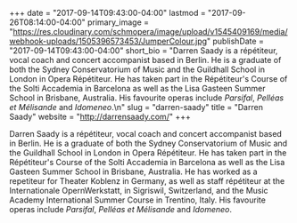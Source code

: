 +++
date = "2017-09-14T09:43:00-04:00"
lastmod = "2017-09-26T08:14:00-04:00"
primary_image = "https://res.cloudinary.com/schmopera/image/upload/v1545409169/media/webhook-uploads/1505396573453/JumperColour.jpg"
publishDate = "2017-09-14T09:43:00-04:00"
short_bio = "Darren Saady is a répétiteur, vocal coach and concert accompanist based in Berlin. He is a graduate of both the Sydney Conservatorium of Music and the Guildhall School in London in Opera Répétiteur. He has taken part in the Répétiteur&#039;s Course of the Solti Accademia in Barcelona as well as the Lisa Gasteen Summer School in Brisbane, Australia. His favourite operas include *Parsifal*, *Pelléas et Mélisande* and *Idomeneo*.\n"
slug = "darren-saady"
title = "Darren Saady"
website = "http://darrensaady.com/"
+++

Darren Saady is a répétiteur, vocal coach and concert accompanist based in Berlin. He is a graduate of both the Sydney Conservatorium of Music and the Guildhall School in London in Opera Répétiteur. He has taken part in the Répétiteur's Course of the Solti Accademia in Barcelona as well as the Lisa Gasteen Summer School in Brisbane, Australia. He has worked as a repetiteur for Theater Koblenz in Germany, as well as staff répétiteur at the Internationale OpernWerkstatt, in Sigriswil, Switzerland, and the Music Academy International Summer Course in Trentino, Italy. His favourite operas include *Parsifal*, *Pelléas et Mélisande* and *Idomeneo*.

